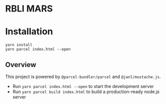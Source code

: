# RBLI MARS

# Installation

```
yarn install
yarn parcel index.html --open
```

## Overview

This project is powered by `@parcel-bundler/parcel` and `@janl/mustache.js`.

- Run `yarn parcel index.html --open` to start the development server
- Run `yarn parcel build index.html` to build a production-ready node.js server
